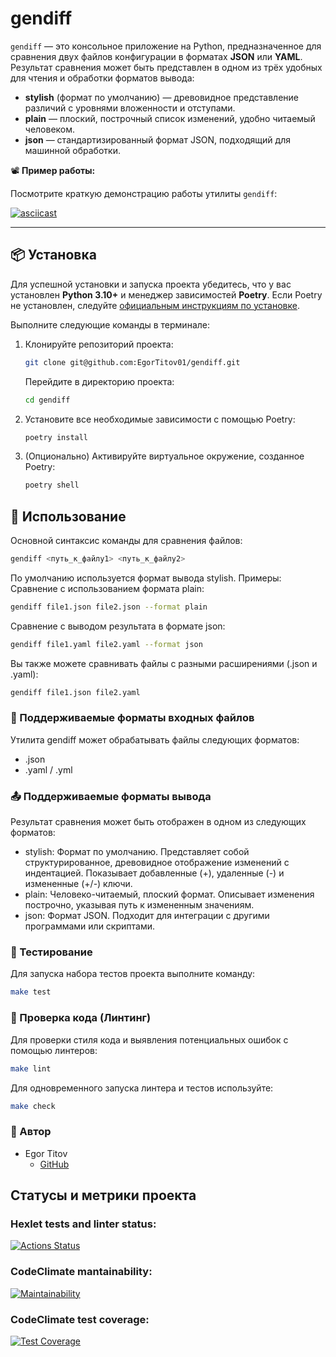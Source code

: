 # gendiff

`gendiff` — это консольное приложение на Python, предназначенное для сравнения двух файлов конфигурации в форматах **JSON** или **YAML**. Результат сравнения может быть представлен в одном из трёх удобных для чтения и обработки форматов вывода:

* **stylish** (формат по умолчанию) — древовидное представление различий с уровнями вложенности и отступами.
* **plain** — плоский, построчный список изменений, удобно читаемый человеком.
* **json** — стандартизированный формат JSON, подходящий для машинной обработки.

📽 **Пример работы:**

Посмотрите краткую демонстрацию работы утилиты `gendiff`:

[![asciicast](https://asciinema.org/a/fqD0qNnxOVwaBMUyKoyjlful9.svg)](https://asciinema.org/a/fqD0qNnxOVwaBMUyKoyjlful9)

---

## 📦 Установка

Для успешной установки и запуска проекта убедитесь, что у вас установлен **Python 3.10+** и менеджер зависимостей **Poetry**. Если Poetry не установлен, следуйте [официальным инструкциям по установке](https://python-poetry.org/docs/#installation).

Выполните следующие команды в терминале:

1.  Клонируйте репозиторий проекта:
    ```bash
    git clone git@github.com:EgorTitov01/gendiff.git
    ```
    Перейдите в директорию проекта:
    ```bash
    cd gendiff
    ```
2.  Установите все необходимые зависимости с помощью Poetry:
    ```bash
    poetry install
    ```
3.  (Опционально) Активируйте виртуальное окружение, созданное Poetry:
    ```bash
    poetry shell
    ```

## 🚀 Использование

Основной синтаксис команды для сравнения файлов:

```bash
gendiff <путь_к_файлу1> <путь_к_файлу2>
```
По умолчанию используется формат вывода stylish.
Примеры:
Сравнение с использованием формата plain:
```bash
gendiff file1.json file2.json --format plain
```
Сравнение с выводом результата в формате json:
```bash
gendiff file1.yaml file2.yaml --format json
```
Вы также можете сравнивать файлы с разными расширениями (.json и .yaml):
```bash
gendiff file1.json file2.yaml
```

### 📁 Поддерживаемые форматы входных файлов  
Утилита gendiff может обрабатывать файлы следующих форматов:
 * .json
 * .yaml / .yml
### 📤 Поддерживаемые форматы вывода  
Результат сравнения может быть отображен в одном из следующих форматов:
 * stylish: Формат по умолчанию. Представляет собой структурированное, древовидное отображение изменений с индентацией. Показывает добавленные (+), удаленные (-) и измененные (+/-) ключи.
 * plain: Человеко-читаемый, плоский формат. Описывает изменения построчно, указывая путь к измененным значениям.
 * json: Формат JSON. Подходит для интеграции с другими программами или скриптами.  
### 🧪 Тестирование
Для запуска набора тестов проекта выполните команду:
```bash
make test
```

### 🧹 Проверка кода (Линтинг)
Для проверки стиля кода и выявления потенциальных ошибок с помощью линтеров:
```bash
make lint
```

Для одновременного запуска линтера и тестов используйте:
```bash
make check
```

### 👤 Автор
 * Egor Titov
   * [GitHub](https://github.com/EgorTitov01)
   
## Статусы и метрики проекта  
### Hexlet tests and linter status:
[![Actions Status](https://github.com/EgorTitov01/python-project-50/actions/workflows/hexlet-check.yml/badge.svg)](https://github.com/EgorTitov01/python-project-50/actions)

### CodeClimate mantainability:
[![Maintainability](https://api.codeclimate.com/v1/badges/1cc6d1a3e23453377b93/maintainability)](https://codeclimate.com/github/EgorTitov01/python-project-50/maintainability)

### CodeClimate test coverage:
[![Test Coverage](https://api.codeclimate.com/v1/badges/1cc6d1a3e23453377b93/test_coverage)](https://codeclimate.com/github/EgorTitov01/python-project-50/test_coverage)



